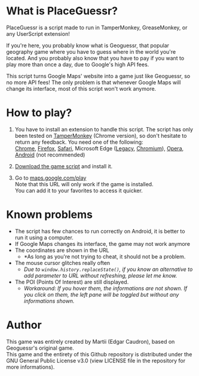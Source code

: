 # What is PlaceGuessr?
PlaceGuessr is a script made to run in TamperMonkey, GreaseMonkey, or any UserScript extension!

If you're here, you probably know what is Geoguessr, that popular geography game where you have to guess where in the world you're located. And you probably also know that you have to pay if you want to play more than once a day, due to Google's high API fees.

This script turns Google Maps' website into a game just like Geoguessr, so no more API fees! The only problem is that whenever Google Maps will change its interface, most of this script won't work anymore.

# How to play?
1. You have to install an extension to handle this script. The script has only been tested on [TamperMonkey](https://www.tampermonkey.net/) (Chrome version), so don't hesitate to return any feedback. You need one of the following:  
[Chrome](https://chrome.google.com/webstore/detail/tampermonkey/dhdgffkkebhmkfjojejmpbldmpobfkfo), [Firefox](https://addons.mozilla.org/fr/firefox/addon/tampermonkey/), [Safari](https://apps.apple.com/us/app/tampermonkey/id1482490089), Microsoft Edge ([Legacy](https://www.microsoft.com/fr-fr/p/tampermonkey/9nblggh5162s?rtc=1&activetab=pivot:overviewtab), [Chromium](https://microsoftedge.microsoft.com/addons/detail/tampermonkey/iikmkjmpaadaobahmlepeloendndfphd)), [Opera](https://addons.opera.com/en/extensions/details/tampermonkey-beta/), [Android](https://play.google.com/store/apps/details?id=net.tampermonkey.dolphin) (not recommended)

2. [Download the game script](https://raw.githubusercontent.com/MartiiDev/PlaceGuessr/master/placeguessr.user.js) and install it.

3. Go to [maps.google.com/play](https://maps.google.com/play)  
Note that this URL will only work if the game is installed.  
You can add it to your favorites to access it quicker.

# Known problems
- The script has few chances to run correctly on Android, it is better to run it using a computer.
- If Google Maps changes its interface, the game may not work anymore 
- The coordinates are shown in the URL
	- *As long as you're not trying to cheat, it should not be a problem.
- The mouse cursor glitches really often  
	- *Due to `window.history.replaceState()`, if you know an alternative to add parameter to URL without refreshing, please let me know.*  
- The POI (Points Of Interest) are still displayed.  
	- *Workaround: If you hover them, the informations are not shown. If you click on them, the left pane will be toggled but without any informations shown.*  

# Author
This game was entirely created by Martii (Edgar Caudron), based on Geoguessr's original game.  
This game and the entirety of this Github repository is distributed under the GNU General Public License v3.0 (view LICENSE file in the repository for more informations).
